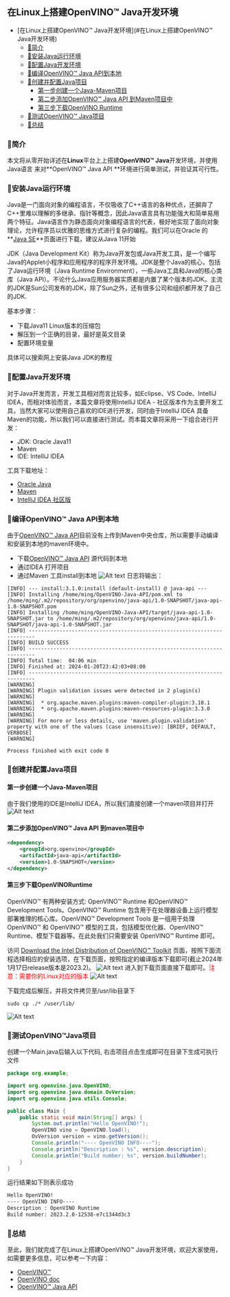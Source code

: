 ## 在Linux上搭建OpenVINO™ Java开发环境

- [在Linux上搭建OpenVINO™ Java开发环境](#在Linux上搭建OpenVINO™ Java开发环境)
  - [🧩简介](#🧩简介)
  - [🔮安装Java运行环境](#🔮安装Java运行环境)
  - [🎈配置Java开发环境](#🎈配置Java开发环境)
  - [🎯编译OpenVINO™ Java API到本地](🎯编译OpenVINO™JavaAPI到本地)
  - [🎨创建并配置Java项目](#🎨创建并配置Java项目)
    - [第一步创建一个Java-Maven项目](#第一步创建一个Java-Maven项目)
    - [第二步添加OpenVINO™ Java API 到Maven项目中](#第二步添加OpenVINO™JavaAPI到Maven项目中)
    - [第三步下载OpenVINO Runtime](#第三步下载OpenVINORuntime)
  - [🎁测试OpenVINO™ Java项目](#🎁测试OpenVINO™Java项目)
  - [🎯总结](#🎯总结)


### 🧩简介

本文将从零开始详述在**Linux**平台上上搭建**OpenVINO™ Java**开发环境，并使用Java语言 来对**OpenVINO™ Java API **环境进行简单测试，并验证其可行性。

### 🔮安装Java运行环境

Java是一门面向对象的编程语言，不仅吸收了C++语言的各种优点，还摒弃了C++里难以理解的多继承、指针等概念，因此Java语言具有功能强大和简单易用两个特征。Java语言作为静态面向对象编程语言的代表，极好地实现了面向对象理论，允许程序员以优雅的思维方式进行复杂的编程。我们可以在Oracle 的**[Java SE](https://www.oracle.com/cn/java/)**页面进行下载，建议从Java 11开始

JDK（Java Development Kit）称为Java开发包或Java开发工具，是一个编写Java的Applet小程序和应用程序的程序开发环境。JDK是整个Java的核心，包括了Java运行环境（Java Runtime Environment），一些Java工具和Java的核心类库（Java API）。不论什么Java应用服务器实质都是内置了某个版本的JDK。主流的JDK是Sun公司发布的JDK，除了Sun之外，还有很多公司和组织都开发了自己的JDK.

基本步骤：
- 下载Java11 Linux版本的压缩包
- 解压到一个正确的目录，最好是英文目录
- 配置环境变量

具体可以搜索网上安装Java JDK的教程

### 🎈配置Java开发环境

对于Java开发而言，开发工具相对而言比较多，如Eclipse、VS Code、IntelliJ IDEA，而相对体验而言，本篇文章将使用IntelliJ IDEA - 社区版本作为主要开发工具，当然大家可以使用自己喜欢的IDE进行开发，同时由于IntelliJ IDEA 具备Maven的功能，所以我们可以直接进行测试。而本篇文章将采用一下组合进行开发：
- JDK: Oracle Java11
- Maven
- IDE: IntelliJ IDEA

工具下载地址：
- [Oracle Java]()
- [Maven]()
- [IntelliJ IDEA 社区版]()

### 🎯编译OpenVINO™ Java API到本地
由于[OpenVINO™ Java API]()目前没有上传到Maven中央仓库，所以需要手动编译和安装到本地的maven环境中。

- 下载[OpenVINO™ Java API]() 源代码到本地
- 通过IDEA 打开项目
- 通过Maven 工具install到本地
![Alt text](../pic/java/install_open_vino_2023.2.windows.maven_install.png)
日志将输出：
```
[INFO] --- install:3.1.0:install (default-install) @ java-api ---
[INFO] Installing /home/ming/OpenVINO-Java-API/pom.xml to /home/ming/.m2/repository/org/openvino/java-api/1.0-SNAPSHOT/java-api-1.0-SNAPSHOT.pom
[INFO] Installing /home/ming/OpenVINO-Java-API/target/java-api-1.0-SNAPSHOT.jar to /home/ming/.m2/repository/org/openvino/java-api/1.0-SNAPSHOT/java-api-1.0-SNAPSHOT.jar
[INFO] ------------------------------------------------------------------------
[INFO] BUILD SUCCESS
[INFO] ------------------------------------------------------------------------
[INFO] Total time:  04:06 min
[INFO] Finished at: 2024-01-20T23:42:03+08:00
[INFO] ------------------------------------------------------------------------
[WARNING] 
[WARNING] Plugin validation issues were detected in 2 plugin(s)
[WARNING] 
[WARNING]  * org.apache.maven.plugins:maven-compiler-plugin:3.10.1
[WARNING]  * org.apache.maven.plugins:maven-resources-plugin:3.3.0
[WARNING] 
[WARNING] For more or less details, use 'maven.plugin.validation' property with one of the values (case insensitive): [BRIEF, DEFAULT, VERBOSE]
[WARNING] 

Process finished with exit code 0

```
### 🎨创建并配置Java项目
#### 第一步创建一个Java-Maven项目
由于我们使用的IDE是IntelliJ IDEA，所以我们直接创建一个maven项目并打开
![Alt text](../pic/java/install_open_vino_2023.2.linux_create.png)

#### 第二步添加OpenVINO™ Java API 到maven项目中
```xml
<dependency>
    <groupId>org.openvino</groupId>
    <artifactId>java-api</artifactId>
    <version>1.0-SNAPSHOT</version>
</dependency>
```

#### 第三步下载OpenVINORuntime
OpenVINO™ 有两种安装方式: OpenVINO™ Runtime 和OpenVINO™ Development Tools。OpenVINO™ Runtime 包含用于在处理器设备上运行模型部署推理的核心库。OpenVINO™ Development Tools 是一组用于处理 OpenVINO™ 和 OpenVINO™ 模型的工具，包括模型优化器、OpenVINO™ Runtime、模型下载器等。在此处我们只需要安装 OpenVINO™ Runtime 即可。

访问 [Download the Intel Distribution of OpenVINO™ Toolkit](https://docs.openvino.ai/2023.2/openvino_docs_install_guides_overview.html) 页面，按照下面流程选择相应的安装选项，在下载页面，按照指定的编译版本下载即可(截止2024年1月17日release版本是2023.2)。
![Alt text](../pic/java/install_open_vino_2023.2.linux.png)
进入到下载页面直接下载即可。<font color="red">注意：需要你的Linux对应的版本</font>
![Alt text](../pic/java/install_open_vino_2023.2.linux_download_list.png)

下载完成后解压，并将文件拷贝至/usr/lib目录下
```shell
sudo cp ./* /user/lib/
```
![Alt text](../pic/java/install_open_vino_2023.2.linux_move_end.png)
### 🎁测试OpenVINO™Java项目
创建一个Main.java后输入以下代码, 右击项目点击生成即可在目录下生成可执行文件
```Java
package org.example;

import org.openvino.java.OpenVINO;
import org.openvino.java.domain.OvVersion;
import org.openvino.java.utils.Console;

public class Main {
    public static void main(String[] args) {
        System.out.println("Hello OpenVINO!");
        OpenVINO vino = OpenVINO.load();
        OvVersion version = vino.getVersion();
        Console.println("---- OpenVINO INFO----");
        Console.println("Description : %s", version.description);
        Console.println("Build number: %s", version.buildNumber);
    }
}
```

运行结果如下则表示成功
```bash
Hello OpenVINO!
---- OpenVINO INFO----
Description : OpenVINO Runtime
Build number: 2023.2.0-12538-e7c1344d3c3
```

### 🎯总结
至此，我们就完成了在Linux上搭建OpenVINO™ Java开发环境，欢迎大家使用，如需要更多信息，可以参考一下内容：

- [OpenVINO™](https://github.com/openvinotoolkit/openvino)
- [OpenVINO doc](https://docs.openvino.ai/2023.2/home.html)
- [OpenVINO™ Java API](https://github.com/Hmm466/OpenVINO-Java-API)